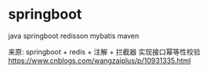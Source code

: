 # springboot
java springboot redisson mybatis maven

来原: springboot + redis + 注解 + 拦截器 实现接口幂等性校验
https://www.cnblogs.com/wangzaiplus/p/10931335.html
